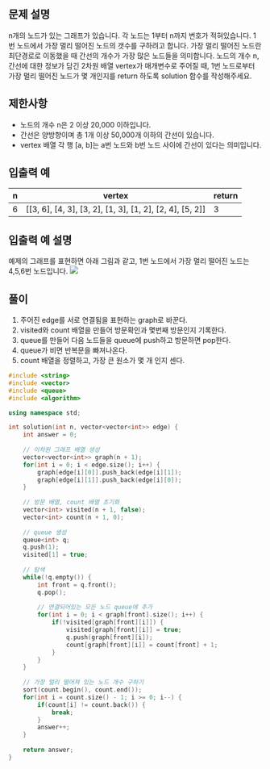 ## 문제 설명

n개의 노드가 있는 그래프가 있습니다. 각 노드는 1부터 n까지 번호가 적혀있습니다. 1번 노드에서 가장 멀리 떨어진 노드의 갯수를 구하려고 합니다. 가장 멀리 떨어진 노드란 최단경로로 이동했을 때 간선의 개수가 가장 많은 노드들을 의미합니다.
노드의 개수 n, 간선에 대한 정보가 담긴 2차원 배열 vertex가 매개변수로 주어질 때, 1번 노드로부터 가장 멀리 떨어진 노드가 몇 개인지를 return 하도록 solution 함수를 작성해주세요.

## 제한사항
- 노드의 개수 n은 2 이상 20,000 이하입니다.
- 간선은 양방향이며 총 1개 이상 50,000개 이하의 간선이 있습니다.
- vertex 배열 각 행 [a, b]는 a번 노드와 b번 노드 사이에 간선이 있다는 의미입니다.

## 입출력 예
|n|vertex|return|
|--|--|--|
|6|[[3, 6], [4, 3], [3, 2], [1, 3], [1, 2], [2, 4], [5, 2]]|3|

## 입출력 예 설명
예제의 그래프를 표현하면 아래 그림과 같고, 1번 노드에서 가장 멀리 떨어진 노드는 4,5,6번 노드입니다.
<img src="https://grepp-programmers.s3.amazonaws.com/files/ybm/fadbae38bb/dec85ab5-0273-47b3-ba73-fc0b5f6be28a.png"/>

## 풀이
1. 주어진 edge를 서로 연결됨을 표현하는 graph로 바꾼다.
2. visited와 count 배열을 만들어 방문확인과 몇번째 방문인지 기록한다.
3. queue를 만들어 다음 노드들을 queue에 push하고 방문하면 pop한다.
4. queue가 비면 반복문을 빠져나온다.
5. count 배열을 정렬하고, 가장 큰 원소가 몇 개 인지 센다.

```cpp
#include <string>
#include <vector>
#include <queue>
#include <algorithm>

using namespace std;

int solution(int n, vector<vector<int>> edge) {
    int answer = 0;
    
    // 이차원 그래프 배열 생성
    vector<vector<int>> graph(n + 1);
    for(int i = 0; i < edge.size(); i++) {
        graph[edge[i][0]].push_back(edge[i][1]);
        graph[edge[i][1]].push_back(edge[i][0]);
    }
    
    // 방문 배열, count 배열 초기화
    vector<int> visited(n + 1, false);
    vector<int> count(n + 1, 0);
    
    // queue 생성
    queue<int> q;
    q.push(1);
    visited[1] = true;
    
    // 탐색
    while(!q.empty()) {
        int front = q.front();
        q.pop();
        
        // 연결되어있는 모든 노드 queue에 추가
        for(int i = 0; i < graph[front].size(); i++) {
            if(!visited[graph[front][i]]) {
                visited[graph[front][i]] = true;
                q.push(graph[front][i]);
                count[graph[front][i]] = count[front] + 1;
            }
        }
    }
    
    // 가장 멀리 떨어져 있는 노드 개수 구하기
    sort(count.begin(), count.end());
    for(int i = count.size() - 1; i >= 0; i--) {
        if(count[i] != count.back()) {
            break;
        }
        answer++;
    }
    
    return answer;
}
```
